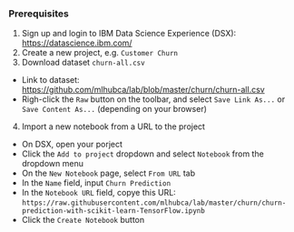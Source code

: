 ### Prerequisites

1) Sign up and login to IBM Data Science Experience (DSX): https://datascience.ibm.com/
2) Create a new project, e.g. `Customer Churn`
3) Download dataset `churn-all.csv`
  - Link to dataset: https://github.com/mlhubca/lab/blob/master/churn/churn-all.csv
  - Righ-click the `Raw` button on the toolbar, and select `Save Link As...` or `Save Content As...` (depending on your browser)
4) Import a new notebook from a URL to the project
  - On DSX, open your porject
  - Click the `Add to project` dropdown and select `Notebook` from the dropdown menu
  - On the `New Notebook` page, select `From URL` tab
  - In the `Name` field, input `Churn Prediction`
  - In the `Notebook URL` field, copye this URL: `https://raw.githubusercontent.com/mlhubca/lab/master/churn/churn-prediction-with-scikit-learn-TensorFlow.ipynb`
  - Click the `Create Notebook` button
